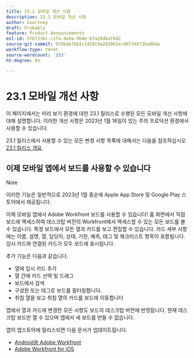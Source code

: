```yaml
---
title: 23.1 모바일 개선 사항
description: 23.1 모바일 개선 사항
author: Courtney
draft: Probably
feature: Product Announcements
exl-id: 5fb7236c-c1fa-4a9a-9b4e-67a28dbaf6d2
source-git-commit: 97db4e7bb5c1428c9a2d20b1ec80734b73ba8b4a
workflow-type: tm+mt
source-wordcount: '253'
ht-degree: 0%

---
```


# 23.1 모바일 개선 사항

이 페이지에서는 미리 보기 환경에 대한 23.1 릴리스로 수행된 모든 모바일 개선 사항에 대해 설명합니다. 이러한 개선 사항은 2023년 1월 16일이 있는 주의 프로덕션 환경에서 사용할 수 있습니다.

23.1 릴리스에서 사용할 수 있는 모든 변경 사항 목록에 대해서는 다음을 참조하십시오 [23.1 릴리스 개요](/help/quicksilver/product-announcements/product-releases/23.1-release-activity/23-1-release-overview.md).

## 이제 모바일 앱에서 보드를 사용할 수 있습니다

>[!NOTE]
>
>이러한 기능은 일반적으로 2023년 1월 중순에 Apple App Store 및 Google Play 스토어에서 제공됩니다.

이제 모바일 앱에서 Adobe Workfront 보드를 사용할 수 있습니다! 홈 화면에서 직접 보드에 액세스하여 데스크탑 버전의 Workfront에서 액세스할 수 있는 모든 보드를 볼 수 있습니다. 특정 보드에서 모든 열과 카드를 보고 편집할 수 있습니다. 카드 세부 사항에는 이름, 설명, 열, 담당자, 상태, 기한, 예측, 태그 및 체크리스트 항목이 포함됩니다. 임시 카드와 연결된 카드가 모두 보드에 표시됩니다.

추가 기능은 다음과 같습니다.

* 열에 임시 카드 추가
* 열 간에 카드 선택 및 드래그
* 보드에서 검색
* 구성원 또는 태그로 보드를 필터링합니다.
* 취침 열을 보고 취침 열의 카드를 보드에 이동합니다

앱에서 열과 카드에 변경한 모든 사항도 보드의 데스크탑 버전에 반영됩니다. 현재 데스크탑 보드만 열 수 있으며 앱에서 새 보드를 만들 수 없습니다.

앱이 앱스토어에 릴리스되면 다음 문서가 업데이트됩니다.

* [Android용 Adobe Workfront](/help/quicksilver/workfront-basics/mobile-apps/using-the-workfront-mobile-app/workfront-for-android.md)
* [Adobe Workfront for iOS](/help/quicksilver/workfront-basics/mobile-apps/using-the-workfront-mobile-app/workfront-for-ios.md)
